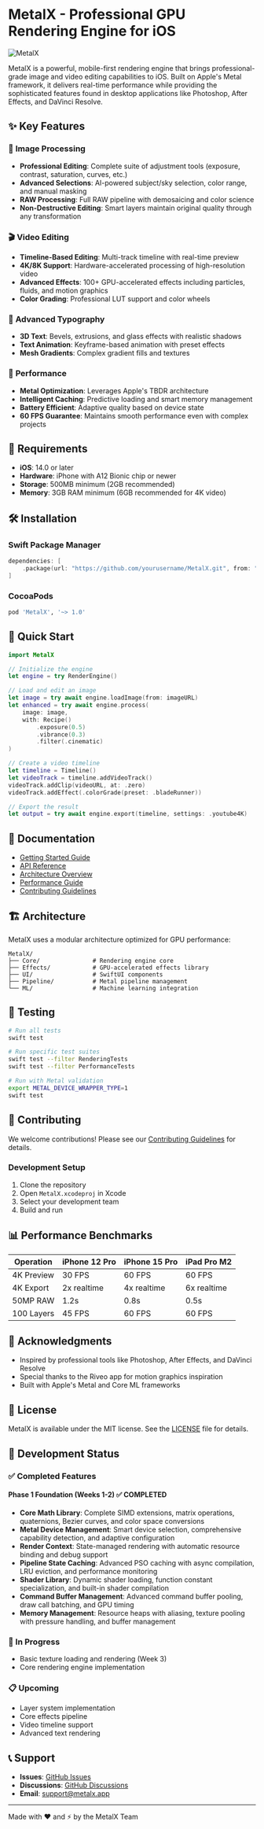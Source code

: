 # MetalX - Professional GPU Rendering Engine for iOS

![MetalX](docs/images/metalx-banner.png)

MetalX is a powerful, mobile-first rendering engine that brings professional-grade image and video editing capabilities to iOS. Built on Apple's Metal framework, it delivers real-time performance while providing the sophisticated features found in desktop applications like Photoshop, After Effects, and DaVinci Resolve.

## ✨ Key Features

### 🎨 **Image Processing**
- **Professional Editing**: Complete suite of adjustment tools (exposure, contrast, saturation, curves, etc.)
- **Advanced Selections**: AI-powered subject/sky selection, color range, and manual masking
- **RAW Processing**: Full RAW pipeline with demosaicing and color science
- **Non-Destructive Editing**: Smart layers maintain original quality through any transformation

### 🎬 **Video Editing**
- **Timeline-Based Editing**: Multi-track timeline with real-time preview
- **4K/8K Support**: Hardware-accelerated processing of high-resolution video
- **Advanced Effects**: 100+ GPU-accelerated effects including particles, fluids, and motion graphics
- **Color Grading**: Professional LUT support and color wheels

### 📝 **Advanced Typography**
- **3D Text**: Bevels, extrusions, and glass effects with realistic shadows
- **Text Animation**: Keyframe-based animation with preset effects
- **Mesh Gradients**: Complex gradient fills and textures

### 🚀 **Performance**
- **Metal Optimization**: Leverages Apple's TBDR architecture
- **Intelligent Caching**: Predictive loading and smart memory management
- **Battery Efficient**: Adaptive quality based on device state
- **60 FPS Guarantee**: Maintains smooth performance even with complex projects

## 📱 Requirements

- **iOS**: 14.0 or later
- **Hardware**: iPhone with A12 Bionic chip or newer
- **Storage**: 500MB minimum (2GB recommended)
- **Memory**: 3GB RAM minimum (6GB recommended for 4K video)

## 🛠 Installation

### Swift Package Manager

```swift
dependencies: [
    .package(url: "https://github.com/yourusername/MetalX.git", from: "1.0.0")
]
```

### CocoaPods

```ruby
pod 'MetalX', '~> 1.0'
```

## 🚀 Quick Start

```swift
import MetalX

// Initialize the engine
let engine = try RenderEngine()

// Load and edit an image
let image = try await engine.loadImage(from: imageURL)
let enhanced = try await engine.process(
    image: image,
    with: Recipe()
        .exposure(0.5)
        .vibrance(0.3)
        .filter(.cinematic)
)

// Create a video timeline
let timeline = Timeline()
let videoTrack = timeline.addVideoTrack()
videoTrack.addClip(videoURL, at: .zero)
videoTrack.addEffect(.colorGrade(preset: .bladeRunner))

// Export the result
let output = try await engine.export(timeline, settings: .youtube4K)
```

## 📖 Documentation

- [Getting Started Guide](docs/getting-started.md)
- [API Reference](docs/api-reference.md)
- [Architecture Overview](docs/architecture.md)
- [Performance Guide](docs/performance.md)
- [Contributing Guidelines](CONTRIBUTING.md)

## 🏗 Architecture

MetalX uses a modular architecture optimized for GPU performance:

```
MetalX/
├── Core/               # Rendering engine core
├── Effects/            # GPU-accelerated effects library
├── UI/                 # SwiftUI components
├── Pipeline/           # Metal pipeline management
└── ML/                 # Machine learning integration
```

## 🧪 Testing

```bash
# Run all tests
swift test

# Run specific test suites
swift test --filter RenderingTests
swift test --filter PerformanceTests

# Run with Metal validation
export METAL_DEVICE_WRAPPER_TYPE=1
swift test
```

## 🤝 Contributing

We welcome contributions! Please see our [Contributing Guidelines](CONTRIBUTING.md) for details.

### Development Setup

1. Clone the repository
2. Open `MetalX.xcodeproj` in Xcode
3. Select your development team
4. Build and run

## 📊 Performance Benchmarks

| Operation | iPhone 12 Pro | iPhone 15 Pro | iPad Pro M2 |
|-----------|---------------|---------------|-------------|
| 4K Preview | 30 FPS | 60 FPS | 60 FPS |
| 4K Export | 2x realtime | 4x realtime | 6x realtime |
| 50MP RAW | 1.2s | 0.8s | 0.5s |
| 100 Layers | 45 FPS | 60 FPS | 60 FPS |

## 🙏 Acknowledgments

- Inspired by professional tools like Photoshop, After Effects, and DaVinci Resolve
- Special thanks to the Riveo app for motion graphics inspiration
- Built with Apple's Metal and Core ML frameworks

## 📄 License

MetalX is available under the MIT license. See the [LICENSE](LICENSE) file for details.

## 🚧 Development Status

### ✅ Completed Features

#### Phase 1 Foundation (Weeks 1-2) ✅ COMPLETED
- **Core Math Library**: Complete SIMD extensions, matrix operations, quaternions, Bezier curves, and color space conversions
- **Metal Device Management**: Smart device selection, comprehensive capability detection, and adaptive configuration
- **Render Context**: State-managed rendering with automatic resource binding and debug support
- **Pipeline State Caching**: Advanced PSO caching with async compilation, LRU eviction, and performance monitoring
- **Shader Library**: Dynamic shader loading, function constant specialization, and built-in shader compilation
- **Command Buffer Management**: Advanced command buffer pooling, draw call batching, and GPU timing
- **Memory Management**: Resource heaps with aliasing, texture pooling with pressure handling, and buffer management

### 🔄 In Progress
- Basic texture loading and rendering (Week 3)
- Core rendering engine implementation

### 📋 Upcoming
- Layer system implementation
- Core effects pipeline
- Video timeline support
- Advanced text rendering

## 📞 Support

- **Issues**: [GitHub Issues](https://github.com/yourusername/MetalX/issues)
- **Discussions**: [GitHub Discussions](https://github.com/yourusername/MetalX/discussions)
- **Email**: support@metalx.app

---

Made with ❤️ and ⚡ by the MetalX Team